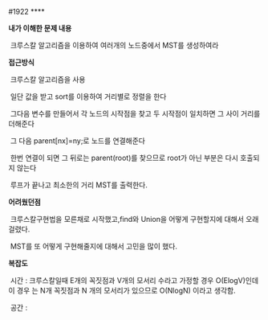 #1922 ****

**내가 이해한 문제 내용**

​	크루스칼 알고리즘을 이용하여 여러개의 노드중에서 MST를 생성하여라

**접근방식**

​	크루스칼 알고리즘을  사용

​	일단 값을 받고 sort를 이용하여 거리별로 정렬을 한다

​	그다음 변수를 만들어서 각 노드의 시작점을 찾고 두 시작점이 일치하면 그 사이 거리를 더해준다

​	그 다음 parent[nx]=ny;로 노드를 연결해준다

​	한번 연결이 되면 그 뒤로는 parent(root)를 찾으므로 root가 아닌 부분은 다시 호출되지 않는다

​	루프가 끝나고 최소한의 거리 MST를 출력한다.

**어려웠던점**

​	크루스칼구현법을 모른채로 시작했고,find와 Union을 어떻게 구현할지에 대해서 오래 걸렸다.

​	MST를 또 어떻게 구현해줄지에 대해서 고민을 많이 했다.

**복잡도**

​	시간 :  크루스칼일때 E개의 꼭짓점과 V개의 모서리 수라고 가정할 경우 O(ElogV)인데 이 경우	는 N개 꼭짓점과 N 개의 모서리가 있으므로 O(NlogN) 이라고 생각함.

​	공간 :  